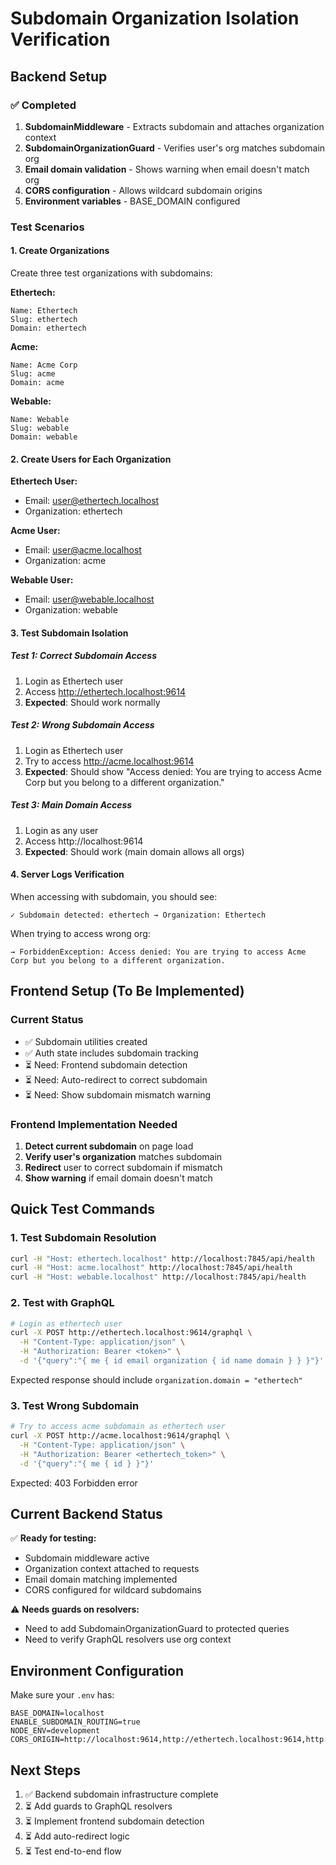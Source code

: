 # Subdomain Organization Isolation Verification

## Backend Setup

### ✅ Completed

1. **SubdomainMiddleware** - Extracts subdomain and attaches organization context
2. **SubdomainOrganizationGuard** - Verifies user's org matches subdomain org
3. **Email domain validation** - Shows warning when email doesn't match org
4. **CORS configuration** - Allows wildcard subdomain origins
5. **Environment variables** - BASE_DOMAIN configured

### Test Scenarios

#### 1. Create Organizations

Create three test organizations with subdomains:

**Ethertech:**

```
Name: Ethertech
Slug: ethertech
Domain: ethertech
```

**Acme:**

```
Name: Acme Corp
Slug: acme
Domain: acme
```

**Webable:**

```
Name: Webable
Slug: webable
Domain: webable
```

#### 2. Create Users for Each Organization

**Ethertech User:**

- Email: user@ethertech.localhost
- Organization: ethertech

**Acme User:**

- Email: user@acme.localhost
- Organization: acme

**Webable User:**

- Email: user@webable.localhost
- Organization: webable

#### 3. Test Subdomain Isolation

##### Test 1: Correct Subdomain Access

1. Login as Ethertech user
2. Access http://ethertech.localhost:9614
3. **Expected**: Should work normally

##### Test 2: Wrong Subdomain Access

1. Login as Ethertech user
2. Try to access http://acme.localhost:9614
3. **Expected**: Should show "Access denied: You are trying to access Acme Corp but you belong to a different organization."

##### Test 3: Main Domain Access

1. Login as any user
2. Access http://localhost:9614
3. **Expected**: Should work (main domain allows all orgs)

#### 4. Server Logs Verification

When accessing with subdomain, you should see:

```
✓ Subdomain detected: ethertech → Organization: Ethertech
```

When trying to access wrong org:

```
→ ForbiddenException: Access denied: You are trying to access Acme Corp but you belong to a different organization.
```

## Frontend Setup (To Be Implemented)

### Current Status

- ✅ Subdomain utilities created
- ✅ Auth state includes subdomain tracking
- ⏳ Need: Frontend subdomain detection
- ⏳ Need: Auto-redirect to correct subdomain
- ⏳ Need: Show subdomain mismatch warning

### Frontend Implementation Needed

1. **Detect current subdomain** on page load
2. **Verify user's organization** matches subdomain
3. **Redirect** user to correct subdomain if mismatch
4. **Show warning** if email domain doesn't match

## Quick Test Commands

### 1. Test Subdomain Resolution

```bash
curl -H "Host: ethertech.localhost" http://localhost:7845/api/health
curl -H "Host: acme.localhost" http://localhost:7845/api/health
curl -H "Host: webable.localhost" http://localhost:7845/api/health
```

### 2. Test with GraphQL

```bash
# Login as ethertech user
curl -X POST http://ethertech.localhost:9614/graphql \
  -H "Content-Type: application/json" \
  -H "Authorization: Bearer <token>" \
  -d '{"query":"{ me { id email organization { id name domain } } }"}'
```

Expected response should include `organization.domain = "ethertech"`

### 3. Test Wrong Subdomain

```bash
# Try to access acme subdomain as ethertech user
curl -X POST http://acme.localhost:9614/graphql \
  -H "Content-Type: application/json" \
  -H "Authorization: Bearer <ethertech_token>" \
  -d '{"query":"{ me { id } }"}'
```

Expected: 403 Forbidden error

## Current Backend Status

✅ **Ready for testing:**

- Subdomain middleware active
- Organization context attached to requests
- Email domain matching implemented
- CORS configured for wildcard subdomains

⚠️ **Needs guards on resolvers:**

- Need to add SubdomainOrganizationGuard to protected queries
- Need to verify GraphQL resolvers use org context

## Environment Configuration

Make sure your `.env` has:

```env
BASE_DOMAIN=localhost
ENABLE_SUBDOMAIN_ROUTING=true
NODE_ENV=development
CORS_ORIGIN=http://localhost:9614,http://ethertech.localhost:9614,http://acme.localhost:9614,http://webable.localhost:9614
```

## Next Steps

1. ✅ Backend subdomain infrastructure complete
2. ⏳ Add guards to GraphQL resolvers
3. ⏳ Implement frontend subdomain detection
4. ⏳ Add auto-redirect logic
5. ⏳ Test end-to-end flow
